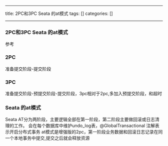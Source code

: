 
--- 
title:  2PC和3PC Seata 的at模式 
tags: []
categories: [] 

---
### 2PC和3PC Seata 的at模式

参考 

### 2PC

准备提交阶段-提交阶段

### 3PC

准备提交阶段-预提交阶段-提交阶段，3pc相对于2pc,多加入预提交阶段，和超时

### Seata 的at模式

Seata AT分为两阶段，主要逻辑全部在第一阶段，第二阶段主要做回滚或日志清理的工作。 会在每个数据库中维护undo_log表，@GlobalTransactional 注解表示开启分布式事务 at模式是增强版的2pc，第一阶段业务数据和回滚日志记录在同一个本地事务中提交,提交之后就会释放资源
